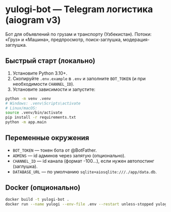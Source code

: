 # yulogi-bot — Telegram логистика (aiogram v3)

Бот для объявлений по грузам и транспорту (Узбекистан). Потоки: «Груз» и «Машина», предпросмотр, поиск-заглушка, модерация-заглушка.

## Быстрый старт (локально)
1. Установите Python 3.10+.
2. Скопируйте `.env.example` в `.env` и заполните `BOT_TOKEN` (и при необходимости `CHANNEL_ID`).
3. Установите зависимости и запустите:
```bash
python -m venv .venv
# Windows: .venv\Scripts\activate
# Linux/macOS:
source .venv/bin/activate
pip install -r requirements.txt
python -m app.main
```

## Переменные окружения
- `BOT_TOKEN` — токен бота от @BotFather.
- `ADMINS` — id админов через запятую (опционально).
- `CHANNEL_ID` — id канала (формат -100…), если нужен автопостинг (заглушка).
- `DATABASE_URL` — по умолчанию `sqlite+aiosqlite:///./app/data.db`.

## Docker (опционально)
```bash
docker build -t yulogi-bot .
docker run --name yulogi --env-file .env --restart unless-stopped yulogi-bot
```
